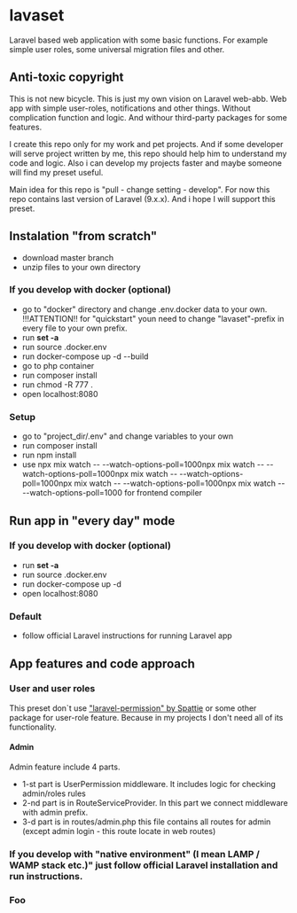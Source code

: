 # lavaset
Laravel based web application with some basic functions. For example simple user roles, some universal migration files and other.

## Anti-toxic copyright

This is not new bicycle. This is just my own vision on Laravel web-abb. Web app with simple user-roles, notifications 
and other things. Without complication function and logic. And withour third-party packages for some features.

I create this repo only for my work and pet projects. And if some developer will serve project written by me, this repo 
should help him to understand my code and logic. Also i can develop my projects faster and maybe someone will find my preset useful.

Main idea for this repo is "pull - change setting - develop". For now this repo contains last version of Laravel (9.x.x). And i hope
I will support this preset.

## Instalation "from scratch"
 - download master branch
 - unzip files to your own directory

### If you develop with docker (optional)
 - go to "docker" directory and change .env.docker data to your own. !!!ATTENTION!! for "quickstart" youn need to
change "lavaset"-prefix in every file to your own prefix.
 - run **set -a**
 - run source .docker.env
 - run docker-compose up -d --build
 - go to php container 
 - run composer install
 - run chmod -R 777 .
 - open localhost:8080

### Setup
 - go to "project_dir/.env" and change variables to your own
 - run composer install
 - run npm install
 - use npx mix watch -- --watch-options-poll=1000npx mix watch -- --watch-options-poll=1000npx mix watch -- --watch-options-poll=1000npx mix watch -- --watch-options-poll=1000npx mix watch -- --watch-options-poll=1000
     for frontend compiler

 
## Run app in "every day" mode

### If you develop with docker (optional)
- run **set -a**
- run source .docker.env
- run docker-compose up -d
- open localhost:8080

### Default
- follow official Laravel instructions for running Laravel app


## App features and code approach

### User and user roles

This preset don`t use ["laravel-permission" by Spattie](https://spatie.be/docs/laravel-permission/v5/introduction) or some other package
for user-role feature. Because in my projects I don't need all of its functionality. 

#### Admin
Admin feature include 4 parts. 
 - 1-st part is UserPermission middleware. It includes logic for checking admin/roles rules
 - 2-nd part is in RouteServiceProvider. In this part we connect middleware with admin prefix.
 - 3-d part is in routes/admin.php this file contains all routes for admin (except admin login - this  route locate in web routes)

### If you develop with "native environment" (I mean LAMP / WAMP stack etc.)" just follow official Laravel installation and run instructions.
### Foo
